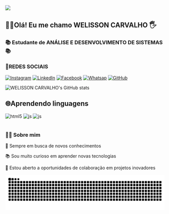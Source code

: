 <img src="https://media.giphy.com/media/qgQUggAC3Pfv687qPC/giphy.gif" width="250">

## 👨‍💻Olá! Eu me chamo WELISSON CARVALHO 🖐️   
              




### 📚 Estudante de ANÁLISE E DESENVOLVIMENTO DE SISTEMAS 📚    








### 👨REDES SOCIAIS
[![Instagram](https://img.shields.io/badge/Instagram-E4405F?style=for-the-badge&logo=instagram&logoColor=white)](https://www.instagram.com/welisson_carvalho_/)
[![LinkedIn](https://img.shields.io/badge/LinkedIn-0077B5?style=for-the-badge&logo=linkedin&logoColor=white)](https://www.linkedin.com/in/welisson-carvalho-612a53212/)
[![Facebook](https://img.shields.io/badge/Facebook-1877F2?style=for-the-badge&logo=facebook&logoColor=white)](https://www.facebook.com/profile.php?id=100010031658458)
[![Whatsap](https://img.shields.io/badge/WhatsApp-25D366?style=for-the-badge&logo=whatsapp&logoColor=white)](https://w.app/nfr8jf)
[![GitHub](https://img.shields.io/badge/GitHub-100000?style=for-the-badge&logo=github&logoColor=white)](https://github.com/WELISSON00)


![WELISSON CARVALHO's GitHub stats](https://github-readme-stats.vercel.app/api?username=WELISSON00&show_icons=true)


## 🌐Aprendendo linguagens


<div style="display: inline_block">
  <img align="center" alt="html5" src="https://img.shields.io/badge/HTML5-E34F26?style=for-the-badge&logo=html5&logoColor=white" />
  <img align="center" alt="js" src="https://img.shields.io/badge/JavaScript-F7DF1E?style=for-the-badge&logo=javascript&logoColor=black" />
  <img align="center" alt="js" src="https://img.shields.io/badge/Python-3776AB?style=for-the-badge&logo=python&logoColor=white" />

</div><br/>












###  👨‍💻 Sobre mim 
🚀 Sempre em busca de novos conhecimentos

📚 Sou muito curioso em aprender novas tecnologias

🤝 Estou aberto a oportunidades de colaboração em projetos inovadores






<picture align="center">
  <source media="(prefers-color-scheme: dark)" srcset="https://raw.githubusercontent.com/WELISSON00/WELISSON00/output/github-contribution-grid-snake-dark.svg">
  <source media="(prefers-color-scheme: light)" srcset="https://raw.githubusercontent.com/WELISSON00/WELISSON00/output/github-contribution-grid-snake-dark.svg">
  <img align="center" alt="github contribution grid snake animation" src="https://raw.githubusercontent.com/WELISSON00/WELISSON00/output/github-contribution-grid-snake.svg">
</picture>





